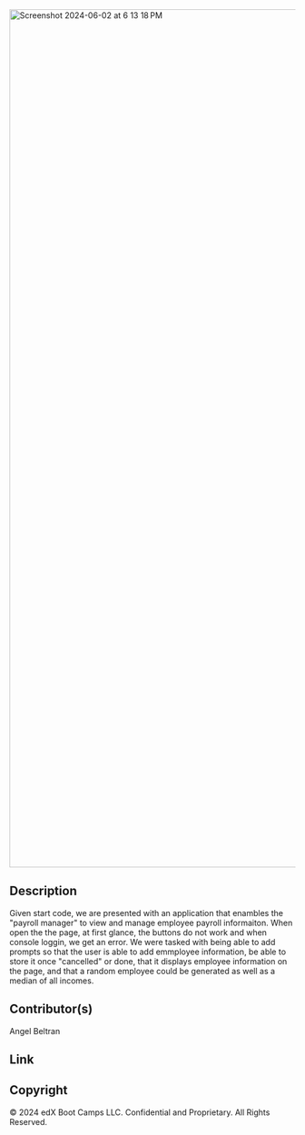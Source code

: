 <img width="1512" alt="Screenshot 2024-06-02 at 6 13 18 PM" src="https://github.com/ABELTRAN177/Managing-Payroll-Data/assets/166947418/d3fd2529-8a7a-468a-9527-8f02de3612bc">


## Description
Given start code, we are presented with an application that enambles the "payroll manager" to view and manage employee payroll informaiton. When open the the page, at first glance, the buttons do not work and when console loggin, we get an error. We were tasked with being able to add prompts so that the user is able to add emmployee information, be able to store it once "cancelled" or done, that it displays employee information on the page, and that a random employee could be generated as well as a median of all incomes. 

## Contributor(s)
Angel Beltran 

## Link 

## Copyright 
© 2024 edX Boot Camps LLC. Confidential and Proprietary. All Rights Reserved.
